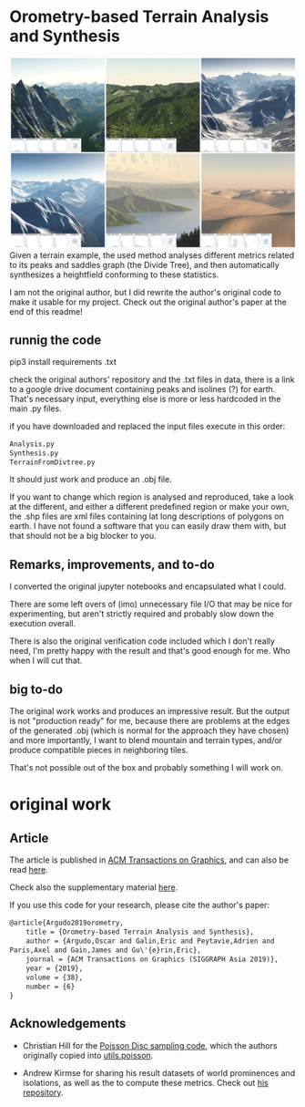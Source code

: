 # Orometry-based Terrain Analysis and Synthesis
![Teaser image](./img/teaser.jpg)
Given a terrain example, the used method analyses different metrics related to its peaks and saddles graph (the Divide Tree), and then automatically synthesizes a heightfield conforming to these statistics.

I am not the original author, but I did rewrite the author's original code to make it usable for my project. Check out the original author's paper at the end of this readme!

## runnig the code

pip3 install requirements .txt

check the original authors' repository and the .txt files in data, there is a link to a google drive document containing peaks and isolines (?) for earth. That's necessary input, everything else is more or less hardcoded in the main .py files.

if you have downloaded and replaced the input files execute in this order:

```
Analysis.py
Synthesis.py
TerrainFromDivtree.py
```

It should just work and produce an .obj file.

If you want to change which region is analysed and reproduced, take a look at the different, and either a different predefined region or make your own, the .shp files are xml files containing lat long descriptions of polygons on earth. I have not found a software that you can easily draw them with, but that should not be a big blocker to you.

## Remarks, improvements, and to-do

I converted the original jupyter notebooks and encapsulated what I could.

There are some left overs of (imo) unnecessary file I/O that may be nice for experimenting, but aren't strictly required and probably slow down the execution overall.

There is also the original verification code included which I don't really need, I'm pretty happy with the result and that's good enough for me. Who when I will cut that.

## big to-do

The original work works and produces an impressive result. But the output is not "production ready" for me, because there are problems at the edges of the generated .obj (which is normal for the approach they have chosen) and more importantly, I want to blend mountain and terrain types, and/or produce compatible pieces in neighboring tiles.

That's not possible out of the box and probably something I will work on.

# original work

## Article

The article is published in [ACM Transactions on Graphics](https://doi.org/10.1145/3355089.3356535), and can also be read [here](https://hal.archives-ouvertes.fr/hal-02326472/document).

Check also the supplementary material [here](https://dl.acm.org/ft_gateway.cfm?id=3356535&type=zip&path=%2F3360000%2F3356535%2Fsupp%2Fa199%2Dargudo%2Ezip&supp=1&dwn=1).

If you use this code for your research, please cite the author's paper:
```
@article{Argudo2019orometry,
    title = {Orometry-based Terrain Analysis and Synthesis},
    author = {Argudo,Oscar and Galin,Eric and Peytavie,Adrien and Paris,Axel and Gain,James and Gu\'{e}rin,Eric},
    journal = {ACM Transactions on Graphics (SIGGRAPH Asia 2019)},
    year = {2019},
    volume = {38},
    number = {6}
}
```

## Acknowledgements

* Christian Hill for the [Poisson Disc sampling code](https://scipython.com/blog/power-spectra-for-blue-and-uniform-noise/), which the authors originally copied into [utils.poisson](./utils/poisson.py).

* Andrew Kirmse for sharing his result datasets of world prominences and isolations, as well as the to compute these metrics. Check out [his repository](https://github.com/akirmse/mountains).
